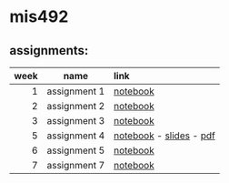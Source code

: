 # mis492
## assignments:

| __week__  | __name__        |      __link__                   |
|------:|:----------------------------:|:---------|
| 1 | assignment 1   |[notebook](assignment1.ipynb)|
| 2 | assignment 2   |[notebook](assignment2.ipynb)|
| 3 | assignment 3   |[notebook](assignment3.ipynb)|
| 5 | assignment 4   |[notebook](week5_hw.ipynb) - [slides](week5_hw.slides.html) - [pdf](week5_hw.pdf)|
| 6 | assignment 5   |[notebook](assignment6.ipynb)|
| 7 | assignment 7   |[notebook](assignment7.ipynb)|